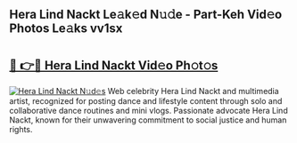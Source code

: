 ## Hera Lind Nackt Le𝚊k𝚎d N𝚞𝚍e - Part-Keh Vid𝚎o Photos Le𝚊ks vv1sx

# <h2><a href="http://fb9upmq.evod.top/?m=Hera+Lind+Nackt">🔗 👉🔴 Hera Lind Nackt Vid𝚎o Ph𝚘t𝚘s</a></h2>

[![Hera Lind Nackt N𝚞d𝚎s](https://i.imgur.com/8V9OHl7.gif)](http://fb9upmq.evod.top/?m=Hera+Lind+Nackt)
Web celebrity Hera Lind Nackt and multimedia artist, recognized for posting dance and lifestyle content through solo and collaborative dance routines and mini vlogs. Passionate advocate Hera Lind Nackt, known for their unwavering commitment to social justice and human rights. 
